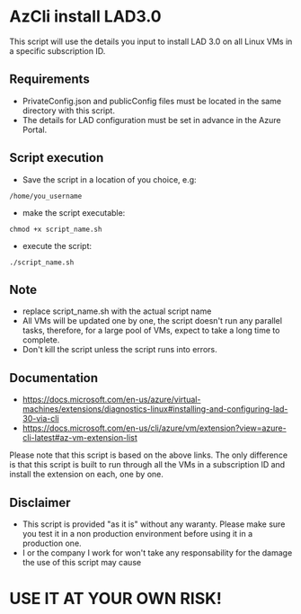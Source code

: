 # AzCli install LAD3.0
This script will use the details you input to install LAD 3.0 on all Linux VMs in a specific subscription ID.
## Requirements
* PrivateConfig.json and publicConfig files must be located in the same directory with this script.
* The details for LAD configuration must be set in advance in the Azure Portal.

## Script execution
* Save the script in a location of you choice, e.g: 
```shell
/home/you_username
```
* make the script executable: 
```shell
chmod +x script_name.sh
```
* execute the script:
```shell
./script_name.sh
```
## Note
* replace script_name.sh with the actual script name
* All VMs will be updated one by one, the script doesn't run any parallel tasks, therefore, for a large pool of VMs, expect to take a long time to complete. 
* Don't kill the script unless the script runs into errors.
 
## Documentation
* https://docs.microsoft.com/en-us/azure/virtual-machines/extensions/diagnostics-linux#installing-and-configuring-lad-30-via-cli
* https://docs.microsoft.com/en-us/cli/azure/vm/extension?view=azure-cli-latest#az-vm-extension-list

Please note that this script is based on the above links. The only difference is that this script is built to run through all the VMs in a subscription ID and install the extension on each, one by one.


## Disclaimer
* This script is provided "as it is" without any waranty. Please make sure you test it in a non production environment before using it in a production one.
* I or the company I work for won't take any responsability for the damage the use of this script may cause

# USE IT AT YOUR OWN RISK!
